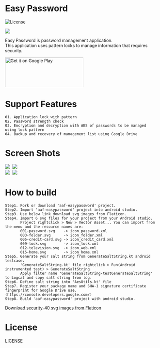 # Easy Password
[![License][licensesvg]][LICENSE.md]

<img src="screenshots/ic_launcher.png" >

Easy Password is password management application.   
This application uses pattern locks to manage information that requires security.   

<a href='https://play.google.com/store/apps/details?id=io.github.hanjoongcho.easypassword'><img alt='Get it on Google Play' src='https://play.google.com/intl/en_us/badges/images/generic/en_badge_web_generic.png' width="258" height="98"/></a>   

# Support Features
```
01. Application lock with pattern
02. Password strength check
03. Encryption and decryption with AES of passwords to be managed using lock pattern
04. Backup and recovery of management list using Google Drive
```

# Screen Shots
<img src="screenshots/common/en_01_s.png">&nbsp;
<img src="screenshots/common/en_02_s.png">   
<img src="screenshots/common/en_03_s.png">&nbsp;
<img src="screenshots/common/en_04_s.png">

# How to build
```
Step1. Fork or download 'aaf-easypassword' project.
Step2. Import 'aaf-easypassword' project into android studio.
Step3. Use below link download svg images from Flaticon.
Step4. Import 6 svg files for your project from your Android studio.
       Project rightclick > New > Vector Asset... You can import from the menu and the resource names are:
       001-password.svg    -> icon_password.xml
       003-folder.svg      -> icon_folder.xml
       005-credit-card.svg -> icon_credit_card.xml
       009-lock.svg        -> icon_lock.xml
       012-television.svg  -> icon_web.xml
       015-home.svg        -> icon_home.xml
Step5. Generate your salt string from GenerateSaltString.kt android testcase.
       'GenerateSaltString.kt' file rightclick > Run(Android instrumented test) > GenerateSaltString 
       Apply filter name 'GenerateSaltString-testGenerateSaltString' to Logcat and copy salt string from log.
Step6. Define salt string into 'AesUtils.kt' file       
Step7. Register your package name and SHA-1 signature certificate fingerprint for Google Drive use.(https://console.developers.google.com/)
Step8. Build 'aaf-easypassword' project with android studio.
```
[Download security-40 svg images from Flaticon](https://www.flaticon.com/packs/security-40)

# License
[LICENSE][LICENSE.md]

[licensesvg]: https://img.shields.io/badge/License-Apache--2.0-brightgreen.svg
[LICENSE.md]: https://github.com/hanjoongcho/aaf-easypassword/blob/master/LICENSE.md